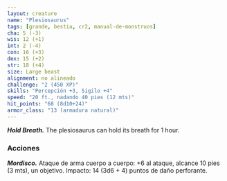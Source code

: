 ```yaml
---
layout: creature
name: "Plesiosaurus"
tags: [grande, bestia, cr2, manual-de-monstruos]
cha: 5 (-3)
wis: 12 (+1)
int: 2 (-4)
con: 16 (+3)
dex: 15 (+2)
str: 18 (+4)
size: Large beast
alignment: no alineado
challenge: "2 (450 XP)"
skills: "Percepción +3, Sigilo +4"
speed: "20 ft., nadando 40 pies (12 mts)"
hit_points: "68 (8d10+24)"
armor_class: "13 (armadura natural)"
---
```


***Hold Breath.*** The plesiosaurus can hold its breath for 1 hour.

### Acciones

***Mordisco.*** Ataque de arma cuerpo a cuerpo: +6 al ataque, alcance 10 pies (3 mts), un objetivo. Impacto: 14 (3d6 + 4) puntos de daño perforante.